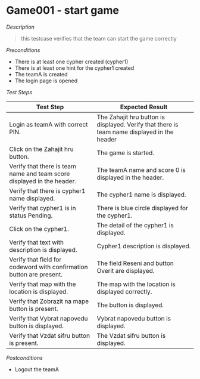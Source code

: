 # Game001 - start game

*Description*
>this testcase verifies that the team can start the game correctly

*Preconditions*
* There is at least one cypher created (cypher1)
* There is at least one hint for the cypher1 created
* The teamA is created
* The login page is opened

*Test Steps*

|Test Step|Expected Result|
|---------|---------------|
|Login as teamA with correct PIN.|The Zahajit hru button is displayed. Verify that there is team name displayed in the header|
|Click on the Zahajit hru button.|The game is started.|
|Verify that there is team name and team score displayed in the header.|The teamA name and score 0 is displayed in the header.|
|Verify that there is cypher1 name displayed.|The cypher1 name is displayed.|
|Verify that cypher1 is in status Pending.|There is blue circle displayed for the cypher1.|
|Click on the cypher1.|The detail of the cypher1 is displayed.|
|Verify that text with description is displayed.|Cypher1 description is displayed.|
|Verify that field for codeword with confirmation button are present.|The field Reseni and button Overit are displayed.|
|Verify that map with the location is displayed.|The map with the location is displayed correctly.|
|Verify that Zobrazit na mape button is present.|The button is displayed.|
|Verify that Vybrat napovedu button is displayed.|Vybrat napovedu button is displayed.|
|Verify that Vzdat sifru button is present.|The Vzdat sifru button is displayed.|

*Postconditions*
* Logout the teamA